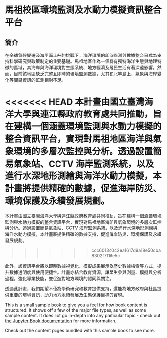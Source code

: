 # 馬祖校區環境監測及水動力模擬資訊整合平台

## 簡介
在全球氣候變遷及海平面上升的挑戰下，海洋環境的即時監測與數據整合已成為支持科學研究與政策制定的重要基礎。馬祖地區作為一個具有獨特海洋生態與地理特徵的區域，其海岸與海洋環境對生態系統、地方經濟及居民生活有著深遠影響。然而，目前該地區缺乏完整且即時的環境監測數據，尤其在北竿島上，氣象與海岸變化等關鍵資訊的監測相對不足。

<<<<<<< HEAD
本計畫由國立臺灣海洋大學與連江縣政府教育處共同推動，旨在建構一個涵蓋環境監測與水動力模擬的整合資訊平台，實現對馬祖地區海洋與氣象環境的多層次監控與分析。透過設置簡易氣象站、CCTV 海岸監測系統，以及進行水深地形測繪與海洋水動力模擬，本計畫將提供精確的數據，促進海岸防災、環境保護及永續發展規劃。
=======
本計畫由國立臺灣海洋大學與連江縣政府教育處共同推動，旨在建構一個涵蓋環境監測與水動力模擬的整合資訊平台，實現對馬祖地區海洋與氣象環境的多層次監控與分析。透過設置簡易氣象站、CCTV 海岸監測系統，以及進行水深地形測繪與海洋水動力模擬，本計畫將提供精確的數據支持，促進海岸防災、環境保護及永續發展規劃。
>>>>>>> ccc60134042ea1617d9a18e50cba8302f7116e5c

此外，該資訊平台將以即時數據視覺化、模擬成果展示及歷史數據檢索等方式，提升數據透明度與使用便捷性。計畫亦結合教育資源，讓學生參與測量、模擬與分析過程，強化專業技能，並促進對地方環境的認同與關注。

透過此計畫，我們期望不僅為學術研究和教育提供支持，還能為地方政府與社區提供重要的環境資訊，助力地方永續發展及生態保護目標的實現。

This is a small sample book to give you a feel for how book content is
structured.
It shows off a few of the major file types, as well as some sample content.
It does not go in-depth into any particular topic - check out [the Jupyter Book documentation](https://jupyterbook.org) for more information.

Check out the content pages bundled with this sample book to see more.

```{tableofcontents}
```
